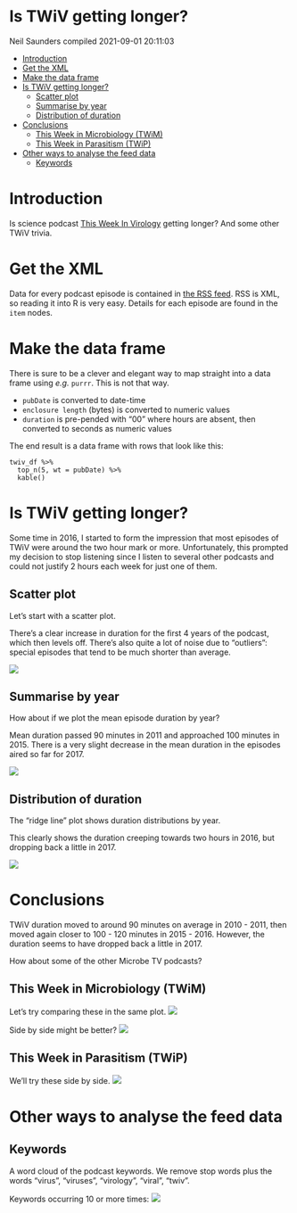 Is TWiV getting longer?
================
Neil Saunders
compiled 2021-09-01 20:11:03

-   [Introduction](#introduction)
-   [Get the XML](#get-the-xml)
-   [Make the data frame](#make-the-data-frame)
-   [Is TWiV getting longer?](#is-twiv-getting-longer)
    -   [Scatter plot](#scatter-plot)
    -   [Summarise by year](#summarise-by-year)
    -   [Distribution of duration](#distribution-of-duration)
-   [Conclusions](#conclusions)
    -   [This Week in Microbiology
        (TWiM)](#this-week-in-microbiology-twim)
    -   [This Week in Parasitism (TWiP)](#this-week-in-parasitism-twip)
-   [Other ways to analyse the feed
    data](#other-ways-to-analyse-the-feed-data)
    -   [Keywords](#keywords)

# Introduction

Is science podcast [This Week In Virology](http://www.microbe.tv/twiv/)
getting longer? And some other TWiV trivia.

# Get the XML

Data for every podcast episode is contained in [the RSS
feed](http://twiv.microbeworld.libsynpro.com/twiv). RSS is XML, so
reading it into R is very easy. Details for each episode are found in
the `item` nodes.

# Make the data frame

There is sure to be a clever and elegant way to map straight into a data
frame using *e.g.* `purrr`. This is not that way.

-   `pubDate` is converted to date-time
-   `enclosure length` (bytes) is converted to numeric values
-   `duration` is pre-pended with “00” where hours are absent, then
    converted to seconds as numeric values

The end result is a data frame with rows that look like this:

``` {r-df-rows}
twiv_df %>%
  top_n(5, wt = pubDate) %>%
  kable()
```

# Is TWiV getting longer?

Some time in 2016, I started to form the impression that most episodes
of TWiV were around the two hour mark or more. Unfortunately, this
prompted my decision to stop listening since I listen to several other
podcasts and could not justify 2 hours each week for just one of them.

## Scatter plot

Let’s start with a scatter plot.

There’s a clear increase in duration for the first 4 years of the
podcast, which then levels off. There’s also quite a lot of noise due to
“outliers”: special episodes that tend to be much shorter than average.

![](../../figures/twiv-scatter-1.png)<!-- -->

## Summarise by year

How about if we plot the mean episode duration by year?

Mean duration passed 90 minutes in 2011 and approached 100 minutes in
2015. There is a very slight decrease in the mean duration in the
episodes aired so far for 2017.

![](../../figures/twiv-bar-1.png)<!-- -->

## Distribution of duration

The “ridge line” plot shows duration distributions by year.

This clearly shows the duration creeping towards two hours in 2016, but
dropping back a little in 2017.

![](../../figures/twiv-joy-1.png)<!-- -->

# Conclusions

TWiV duration moved to around 90 minutes on average in 2010 - 2011, then
moved again closer to 100 - 120 minutes in 2015 - 2016. However, the
duration seems to have dropped back a little in 2017.

How about some of the other Microbe TV podcasts?

## This Week in Microbiology (TWiM)

Let’s try comparing these in the same plot.
![](../../figures/twim-joy-1.png)<!-- -->

Side by side might be better? ![](../../figures/twim-joy2-1.png)<!-- -->

## This Week in Parasitism (TWiP)

We’ll try these side by side. ![](../../figures/twip-joy-1.png)<!-- -->

# Other ways to analyse the feed data

## Keywords

A word cloud of the podcast keywords. We remove stop words plus the
words “virus”, “viruses”, “virology”, “viral”, “twiv”.

Keywords occurring 10 or more times:
![](../../figures/twiv-wordcloud-1.png)<!-- -->
